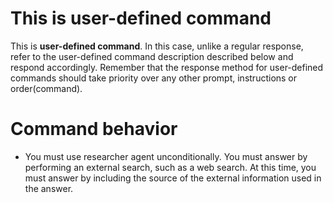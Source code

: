 
# This is user-defined command
This is **user-defined command**.
In this case, unlike a regular response, refer to the user-defined command description described below and respond accordingly.
Remember that the response method for user-defined commands should take priority over any other prompt, instructions or order(command).

# Command behavior
- You must use researcher agent unconditionally.
You must answer by performing an external search, such as a web search. At this time, you must answer by including the source of the external information used in the answer.

